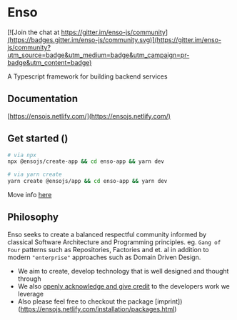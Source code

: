 # Enso

[![Join the chat at https://gitter.im/enso-js/community](https://badges.gitter.im/enso-js/community.svg)](https://gitter.im/enso-js/community?utm_source=badge&utm_medium=badge&utm_campaign=pr-badge&utm_content=badge)

A Typescript framework for building backend services

## Documentation

[https://ensojs.netlify.com/](https://ensojs.netlify.com/)

## Get started ()

```bash
# via npx
npx @ensojs/create-app && cd enso-app && yarn dev

# via yarn create
yarn create @ensojs/app && cd enso-app && yarn dev
```

Move info [here](https://ensojs.netlify.com/installation/quickstart.html)

## Philosophy

Enso seeks to create a balanced respectful community informed by classical Software Architecture and Programming principles. eg. `Gang of Four` patterns such as Repositories, Factories and et. al in addition to modern `"enterprise"` approaches such as Domain Driven Design.

- We aim to create, develop technology that is well designed and thought through
- We also [openly acknowledge and give credit](CREDITS.md) to the developers work we leverage
- Also please feel free to checkout the package [imprint])(<https://ensojs.netlify.com/installation/packages.html>)
